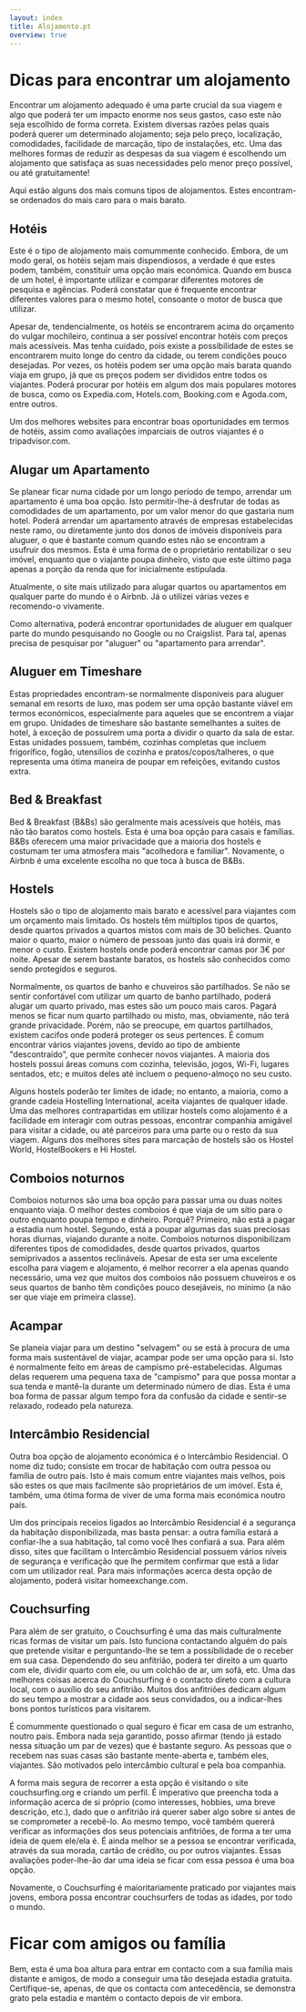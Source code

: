 ```yaml
---
layout: index
title: Alojamento.pt
overview: true
---
```


<h1>Dicas para encontrar um alojamento</h1>

Encontrar um alojamento adequado é uma parte crucial da sua viagem e algo que poderá ter um impacto enorme nos seus gastos, caso este não seja escolhido de forma correta. Existem diversas razões pelas quais poderá querer um determinado alojamento; seja pelo preço, localização, comodidades, facilidade de marcação, tipo de instalações, etc. Uma das melhores formas de reduzir as despesas da sua viagem é escolhendo um alojamento que satisfaça as suas necessidades pelo menor preço possível, ou até gratuitamente!

Aqui estão alguns dos mais comuns tipos de alojamentos. Estes encontram-se ordenados do mais caro para o mais barato.

## Hotéis 

Este é o tipo de alojamento mais comummente conhecido. Embora, de um modo geral, os hotéis sejam mais dispendiosos, a verdade é que estes podem, também, constituir uma opção mais económica. Quando em busca de um hotel, é importante utilizar e comparar diferentes motores de pesquisa e agências. Poderá constatar que é frequente encontrar diferentes valores para o mesmo hotel, consoante o motor de busca que utilizar.

Apesar de, tendencialmente, os hotéis se encontrarem acima do orçamento do vulgar mochileiro, continua a ser possível encontrar hotéis com preços mais acessíveis. Mas tenha cuidado, pois existe a possibilidade de estes se encontrarem muito longe do centro da cidade, ou terem condições pouco desejadas. Por vezes, os hotéis podem ser uma opção mais barata quando viaja em grupo, já que os preços podem ser divididos entre todos os viajantes. Poderá procurar por hotéis em algum dos mais populares motores de busca, como os Expedia.com, Hotels.com, Booking.com e Agoda.com, entre outros.

Um dos melhores websites para encontrar boas oportunidades em termos de hotéis, assim como avaliações imparciais de outros viajantes é o tripadvisor.com.

## Alugar um Apartamento

Se planear ficar numa cidade por um longo período de tempo, arrendar um apartamento é uma boa opção. Isto permitir-lhe-á desfrutar de todas as comodidades de um apartamento, por um valor menor do que gastaria num hotel. Poderá arrendar um apartamento através de empresas estabelecidas neste ramo, ou diretamente junto dos donos de imóveis disponíveis para aluguer, o que é bastante comum quando estes não se encontram a usufruir dos mesmos. Esta é uma forma de o proprietário rentabilizar o seu imóvel, enquanto que o viajante poupa dinheiro, visto que este último paga apenas a porção da renda que for inicialmente estipulada.

Atualmente, o site mais utilizado para alugar quartos ou apartamentos em qualquer parte do mundo é o Airbnb. Já o utilizei várias vezes e recomendo-o vivamente.

Como alternativa, poderá encontrar oportunidades de aluguer em qualquer parte do mundo pesquisando no Google ou no Craigslist. Para tal, apenas precisa de pesquisar por "aluguer" ou "apartamento para arrendar". 

## Aluguer em Timeshare

Estas propriedades encontram-se normalmente disponíveis para aluguer semanal em resorts de luxo, mas podem ser uma opção bastante viável em termos económicos, especialmente para aqueles que se encontrem a viajar em grupo. Unidades de timeshare são bastante semelhantes a suites de hotel, à exceção de possuírem uma porta a dividir o quarto da sala de estar. Estas unidades possuem, também, cozinhas completas que incluem frigorífico, fogão, utensílios de cozinha e pratos/copos/talheres, o que representa uma ótima maneira de poupar em refeições, evitando custos extra.

## Bed & Breakfast

Bed & Breakfast (B&Bs) são geralmente mais acessíveis que hotéis, mas não tão baratos como hostels. Esta é uma boa opção para casais e famílias. B&Bs oferecem uma maior privacidade que a maioria dos hostels e costumam ter uma atmosfera mais "acolhedora e familiar". Novamente, o Airbnb é uma excelente escolha no que toca à busca de B&Bs.

## Hostels

Hostels são o tipo de alojamento mais barato e acessível para viajantes com um orçamento mais limitado. Os hostels têm múltiplos tipos de quartos, desde quartos privados a quartos mistos com mais de 30 beliches. Quanto maior o quarto, maior o número de pessoas junto das quais irá dormir, e menor o custo. Existem hostels onde poderá encontrar camas por 3€ por noite. Apesar de serem bastante baratos, os hostels são conhecidos como sendo protegidos e seguros.

Normalmente, os quartos de banho e chuveiros são partilhados. Se não se sentir confortável com utilizar um quarto de banho partilhado, poderá alugar um quarto privado, mas estes são um pouco mais caros. Pagará menos se ficar num quarto partilhado ou misto, mas, obviamente, não terá grande privacidade. Porém, não se preocupe, em quartos partilhados, existem cacifos onde poderá proteger os seus pertences. É comum encontrar vários viajantes jovens, devido ao tipo de ambiente "descontraído", que permite conhecer novos viajantes. A maioria dos hostels possui áreas comuns com cozinha, televisão, jogos, Wi-Fi, lugares sentados, etc; e muitos deles até incluem o pequeno-almoço no seu custo.

Alguns hostels poderão ter limites de idade; no entanto, a maioria, como a grande cadeia Hostelling International, aceita viajantes de qualquer idade. Uma das melhores contrapartidas em utilizar hostels como alojamento é a facilidade em interagir com outras pessoas, encontrar companhia amigável para visitar a cidade, ou até parceiros para uma parte ou o resto da sua viagem. Alguns dos melhores sites para marcação de hostels são os Hostel World, HostelBookers e Hi Hostel.

## Comboios noturnos

Comboios noturnos são uma boa opção para passar uma ou duas noites enquanto viaja. O melhor destes comboios é que viaja de um sítio para o outro enquanto poupa tempo e dinheiro. Porquê? Primeiro, não está a pagar a estadia num hostel. Segundo, está a poupar algumas das suas preciosas horas diurnas, viajando durante a noite. Comboios noturnos disponibilizam diferentes tipos de comodidades, desde quartos privados, quartos semiprivados a assentos reclináveis. Apesar de esta ser uma excelente escolha para viagem e alojamento, é melhor recorrer a ela apenas quando necessário, uma vez que muitos dos comboios não possuem chuveiros e os seus quartos de banho têm condições pouco desejáveis, no mínimo (a não ser que viaje em primeira classe).

## Acampar

Se planeia viajar para um destino "selvagem" ou se está à procura de uma forma mais sustentável de viajar, acampar pode ser uma opção para si. Isto é normalmente feito em áreas de campismo pré-estabelecidas. Algumas delas requerem uma pequena taxa de "campismo" para que possa montar a sua tenda e mantê-la durante um determinado número de dias. Esta é uma boa forma de passar algum tempo fora da confusão da cidade e sentir-se relaxado, rodeado pela natureza.

## Intercâmbio Residencial

Outra boa opção de alojamento económica é o Intercâmbio Residencial. O nome diz tudo; consiste em trocar de habitação com outra pessoa ou família de outro país. Isto é mais comum entre viajantes mais velhos, pois são estes os que mais facilmente são proprietários de um imóvel. Esta é, também, uma ótima forma de viver de uma forma mais económica noutro país.

Um dos principais receios ligados ao Intercâmbio Residencial é a segurança da habitação disponibilizada, mas basta pensar: a outra família estará a confiar-lhe a sua habitação, tal como você lhes confiará a sua. Para além disso, sites que facilitam o Intercâmbio Residencial possuem vários níveis de segurança e verificação que lhe permitem confirmar que está a lidar com um utilizador real. Para mais informações acerca desta opção de alojamento, poderá visitar homeexchange.com.

## Couchsurfing

Para além de ser gratuito, o Couchsurfing é uma das mais culturalmente ricas formas de visitar um país. Isto funciona contactando alguém do país que pretende visitar e perguntando-lhe se tem a possibilidade de o receber em sua casa. Dependendo do seu anfitrião, poderá ter direito a um quarto com ele, dividir quarto com ele, ou um colchão de ar, um sofá, etc. Uma das melhores coisas acerca do Couchsurfing é o contacto direto com a cultura local, com o auxílio do seu anfitrião. Muitos dos anfitriões dedicam algum do seu tempo a mostrar a cidade aos seus convidados, ou a indicar-lhes bons pontos turísticos para visitarem. 

É comummente questionado o qual seguro é ficar em casa de um estranho, noutro pais. Embora nada seja garantido, posso afirmar (tendo já estado nessa situação um par de vezes) que é bastante seguro. As pessoas que o recebem nas suas casas são bastante mente-aberta e, também eles, viajantes. São motivados pelo intercâmbio cultural e pela boa companhia.

A forma mais segura de recorrer a esta opção é visitando o site couchsurfing.org e criando um perfil. É imperativo que preencha toda a informação acerca de si próprio (como interesses, hobbies, uma breve descrição, etc.), dado que o anfitrião irá querer saber algo sobre si antes de se comprometer a recebê-lo. Ao mesmo tempo, você também quererá verificar as informações dos seus potenciais anfitriões, de forma a ter uma ideia de quem ele/ela é. É ainda melhor se a pessoa se encontrar verificada, através da sua morada, cartão de crédito, ou por outros viajantes. Essas avaliações poder-lhe-ão dar uma ideia se ficar com essa pessoa é uma boa opção.

Novamente, o Couchsurfing é maioritariamente praticado por viajantes mais jovens, embora possa encontrar couchsurfers de todas as idades, por todo o mundo.

# Ficar com amigos ou família

Bem, esta é uma boa altura para entrar em contacto com a sua família mais distante e amigos, de modo a conseguir uma tão desejada estadia gratuita. Certifique-se, apenas, de que os contacta com antecedência, se demonstra grato pela estadia e mantém o contacto depois de vir embora.
